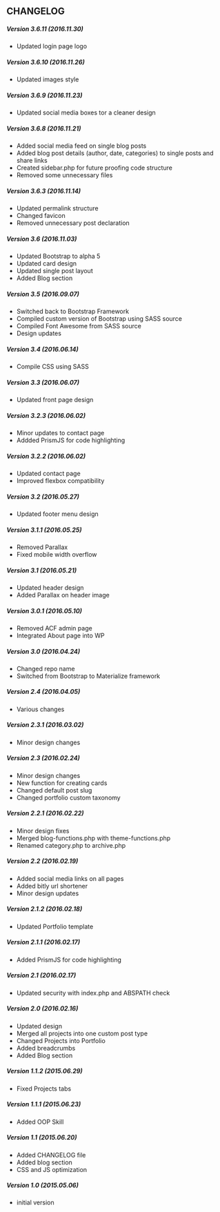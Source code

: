 ## CHANGELOG

##### Version 3.6.11 (2016.11.30)
- Updated login page logo

##### Version 3.6.10 (2016.11.26)
- Updated images style

##### Version 3.6.9 (2016.11.23)
- Updated social media boxes tor a cleaner design

##### Version 3.6.8 (2016.11.21)
- Added social media feed on single blog posts
- Added blog post details (author, date, categories) to single posts and share links
- Created sidebar.php for future proofing code structure
- Removed some unnecessary files

##### Version 3.6.3 (2016.11.14)
- Updated permalink structure
- Changed favicon
- Removed unnecessary post declaration

##### Version 3.6 (2016.11.03)
- Updated Bootstrap to alpha 5
- Updated card design
- Updated single post layout
- Added Blog section

##### Version 3.5 (2016.09.07)
- Switched back to Bootstrap Framework
- Compiled custom version of Bootstrap using SASS source
- Compiled Font Awesome from SASS source
- Design updates

##### Version 3.4 (2016.06.14)
- Compile CSS using SASS

##### Version 3.3 (2016.06.07)
- Updated front page design

##### Version 3.2.3 (2016.06.02)
- Minor updates to contact page
- Addded PrismJS for code highlighting

##### Version 3.2.2 (2016.06.02)
- Updated contact page
- Improved flexbox compatibility

##### Version 3.2 (2016.05.27)
- Updated footer menu design

##### Version 3.1.1 (2016.05.25)
- Removed Parallax
- Fixed mobile width overflow

##### Version 3.1 (2016.05.21)
- Updated header design
- Added Parallax on header image

##### Version 3.0.1 (2016.05.10)
- Removed ACF admin page
- Integrated About page into WP

##### Version 3.0 (2016.04.24)
- Changed repo name
- Switched from Bootstrap to Materialize framework

##### Version 2.4 (2016.04.05)
- Various changes

##### Version 2.3.1 (2016.03.02)
- Minor design changes

##### Version 2.3 (2016.02.24)
- Minor design changes
- New function for creating cards
- Changed default post slug
- Changed portfolio custom taxonomy

##### Version 2.2.1 (2016.02.22)
- Minor design fixes
- Merged blog-functions.php with theme-functions.php
- Renamed category.php to archive.php

##### Version 2.2 (2016.02.19)
- Added social media links on all pages
- Added bitly url shortener
- Minor design updates

##### Version 2.1.2 (2016.02.18)
- Updated Portfolio template

##### Version 2.1.1 (2016.02.17)
- Added PrismJS for code highlighting

##### Version 2.1 (2016.02.17)
- Updated security with index.php and ABSPATH check

##### Version 2.0 (2016.02.16)
- Updated design
- Merged all projects into one custom post type
- Changed Projects into Portfolio
- Added breadcrumbs
- Added Blog section

##### Version 1.1.2 (2015.06.29)
- Fixed Projects tabs

##### Version 1.1.1 (2015.06.23)
- Added OOP Skill

##### Version 1.1 (2015.06.20)
- Added CHANGELOG file
- Added blog section
- CSS and JS optimization

##### Version 1.0 (2015.05.06)
- initial version
